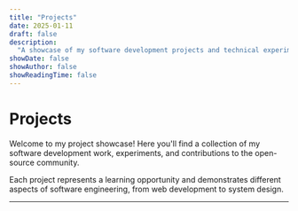 ```yaml
---
title: "Projects"
date: 2025-01-11
draft: false
description:
  "A showcase of my software development projects and technical experiments"
showDate: false
showAuthor: false
showReadingTime: false
---
```


# Projects

Welcome to my project showcase! Here you'll find a collection of my software
development work, experiments, and contributions to the open-source community.

Each project represents a learning opportunity and demonstrates different
aspects of software engineering, from web development to system design.

---
